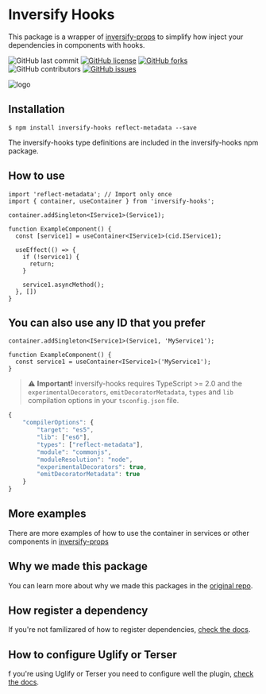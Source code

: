 # Inversify Hooks
This package is a wrapper of [inversify-props](https://github.com/ckgrafico/inversify-props) to simplify how inject your dependencies in components with hooks.

![GitHub last commit](https://img.shields.io/github/last-commit/CKGrafico/inversify-hooks/master.svg)
[![GitHub license](https://img.shields.io/github/license/CKGrafico/inversify-hooks.svg)](https://github.com/CKGrafico/inversify-hooks/blob/master/LICENSE)
[![GitHub forks](https://img.shields.io/github/forks/CKGrafico/inversify-hooks.svg)](https://github.com/CKGrafico/inversify-hooks/network)
![GitHub contributors](https://img.shields.io/github/contributors/CKGrafico/inversify-hooks.svg)
[![GitHub issues](https://img.shields.io/github/issues/CKGrafico/inversify-hooks.svg)](https://github.com/CKGrafico/inversify-hooks/issues)

![logo](https://i.imgur.com/syVbzU6.gif)

## Installation
```
$ npm install inversify-hooks reflect-metadata --save
```

The inversify-hooks type definitions are included in the inversify-hooks npm package.

## How to use
```
import 'reflect-metadata'; // Import only once
import { container, useContainer } from 'inversify-hooks';

container.addSingleton<IService1>(Service1);

function ExampleComponent() {
  const [service1] = useContainer<IService1>(cid.IService1);

  useEffect(() => {
    if (!service1) {
      return;
    }

    service1.asyncMethod();
  }, [])
}
```

## You can also use any ID that you prefer
```
container.addSingleton<IService1>(Service1, 'MyService1');

function ExampleComponent() {
  const service1 = useContainer<IService1>('MyService1');
}
```

> :warning: **Important!** inversify-hooks requires TypeScript >= 2.0 and the `experimentalDecorators`, `emitDecoratorMetadata`, `types` and `lib`
compilation options in your `tsconfig.json` file.

```js
{
    "compilerOptions": {
        "target": "es5",
        "lib": ["es6"],
        "types": ["reflect-metadata"],
        "module": "commonjs",
        "moduleResolution": "node",
        "experimentalDecorators": true,
        "emitDecoratorMetadata": true
    }
}
```

## More examples
There are more examples of how to use the container in services or other components in [inversify-props](https://github.com/ckgrafico/inversify-props#how-to-use)

## Why we made this package
You can learn more about why we made this packages in the [original repo](https://github.com/ckgrafico/inversify-props#why-we-made-this-package).

## How register a dependency
If you're not familizared of how to register dependencies, [check the docs](https://github.com/ckgrafico/inversify-props#how-register-a-dependency).

## How to configure Uglify or Terser
f you're using Uglify or Terser you need to configure well the plugin, [check the docs](https://github.com/ckgrafico/inversify-props#how-to-configure-uglify-or-terser).
